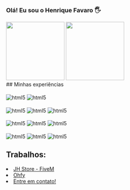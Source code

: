 ### Olá! Eu sou o Henrique Favaro 🖐️
<div>
<img height="160cm" src="https://github-readme-stats.vercel.app/api?username=MrRique15&show_icons=true&theme=react&include_all_commits=true&count_private=true"/>
<img height="160cm" src="https://github-readme-stats.vercel.app/api/top-langs/?username=MrRique15&count_private=true&layout=compact&langs_count=7&theme=react"/>
</div>
## Minhas experiências
<div style="display:inline_block"><br/>

<img align="center" alt="html5" href="https://discord.gg/8kdGq2mxsg" src="https://img.shields.io/badge/mongodb-154e11?style=for-the-badge&logo=mongodb&logoColor=whitegreen">
<img align="center" alt="html5" href="https://discord.gg/8kdGq2mxsg" src="https://img.shields.io/badge/java-0074bd?style=for-the-badge&logo=java&logoColor=510607">
<br><br>
<img align="center" alt="html5" href="https://discord.gg/8kdGq2mxsg" src="https://img.shields.io/badge/React-61dafb?style=for-the-badge&logo=react&logoColor=blue">
<img align="center" alt="html5" href="https://discord.gg/8kdGq2mxsg" src="https://img.shields.io/badge/MySql-FFFFFF?style=for-the-badge&logo=mysql&logoColor=black">
<img align="center" alt="html5" href="https://discord.gg/8kdGq2mxsg" src="https://img.shields.io/badge/c-00599c?style=for-the-badge&logo=cplusplus&logoColor=navy">
<br><br>
<img align="center" alt="html5" href="https://discord.gg/8kdGq2mxsg" src="https://img.shields.io/badge/typescript-3178c6?style=for-the-badge&logo=typescript&logoColor=navy">
<img align="center" alt="html5" href="https://discord.gg/8kdGq2mxsg" src="https://img.shields.io/badge/html-f38657?style=for-the-badge&logo=html5&logoColor=e44d26">
<img align="center" alt="html5" href="https://discord.gg/8kdGq2mxsg" src="https://img.shields.io/badge/css-4d7ded?style=for-the-badge&logo=css3&logoColor=0e3ae4">
<br><br>
<img align="center" alt="html5" href="https://discord.gg/8kdGq2mxsg" src="https://img.shields.io/badge/PYTHON-3975a6?style=for-the-badge&logo=python&logoColor=ffdf58">
<img align="center" alt="html5" href="https://discord.gg/8kdGq2mxsg" src="https://img.shields.io/badge/Lua-2C2D72?style=for-the-badge&logo=lua&logoColor=white">
<img align="center" alt="html5" href="https://discord.gg/8kdGq2mxsg" src="https://img.shields.io/badge/JavaScript-323330?style=for-the-badge&logo=javascript&logoColor=F7DF1E">
  
## Trabalhos:
<li><a href="https://discord.gg/8kdGq2mxsg" rel="nofollow">JH Store - FiveM</a><br></li>
<li><a href="https://www.linkedin.com/company/ohfy/" rel="nofollow">Ohfy</a><br></li>
<li><a href="https://github.com/MrRique15/MrRique15/issues" rel="nofollow">Entre em contato!</a><br></li>
